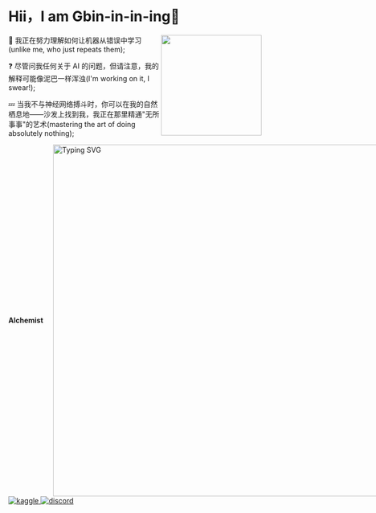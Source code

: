 # Hii，I am Gbin-in-in-ing🤖

<img align="right" src="https://github-readme-stats.vercel.app/api?username=KeLuoJun&show_icons=true&count_private=true&hide_border=true&hide_title=true&card_width=200&bg_color=ffffff" style="width: 200px;" />

🚀 我正在努力理解如何让机器从错误中学习(unlike me, who just repeats them);

❓ 尽管问我任何关于 AI 的问题，但请注意，我的解释可能像泥巴一样浑浊(I'm working on it, I swear!);

💤 当我不与神经网络搏斗时，你可以在我的自然栖息地——沙发上找到我，我正在那里精通"无所事事"的艺术(mastering the art of doing absolutely nothing);

<div style="display: flex; align-items: center; gap: 20px;">
    <strong>Alchemist</strong>
    <a href="https://git.io/typing-svg">
        <img src="https://readme-typing-svg.herokuapp.com?font=Fira+Code&pause=1000&color=F7561E&background=FFFFFF00&vCenter=true&width=435&lines=%E4%BB%8A%E6%97%A5Bug%EF%BC%8C%E4%BB%8A%E6%97%A5fix!;%E4%BB%8A%E6%97%A5%E9%9C%80%E6%B1%82%EF%BC%8C%E4%BB%8A%E6%97%A5commit!;%E4%BB%8A%E6%97%A5%E4%BB%A3%E7%A0%81%EF%BC%8C%E4%BB%8A%E6%97%A5review!;%E4%BB%8A%E6%97%A5%E4%B8%8A%E7%BA%BF%EF%BC%8C%E4%BB%8A%E6%97%A5celebrate!" alt="Typing SVG" style="width: 700px; height: auto;">
    </a>
</div>
<div align="left">
<a href="https://www.kaggle.com/gbining" target="_blank">
<img src=https://img.shields.io/badge/kaggle-%2344BAE8.svg?&style=for-the-badge&logo=kaggle&logoColor=white alt=kaggle style="margin-bottom: 5px;" />
</a>  
<a href="https://discord.com/channels/1328575094284484708/1328575094284484711" target="_blank">
<img src="https://img.shields.io/badge/discord-%235865F2.svg?&style=for-the-badge&logo=discord&logoColor=white" alt="discord" style="margin-bottom: 5px;" />
</a>
</div>  


